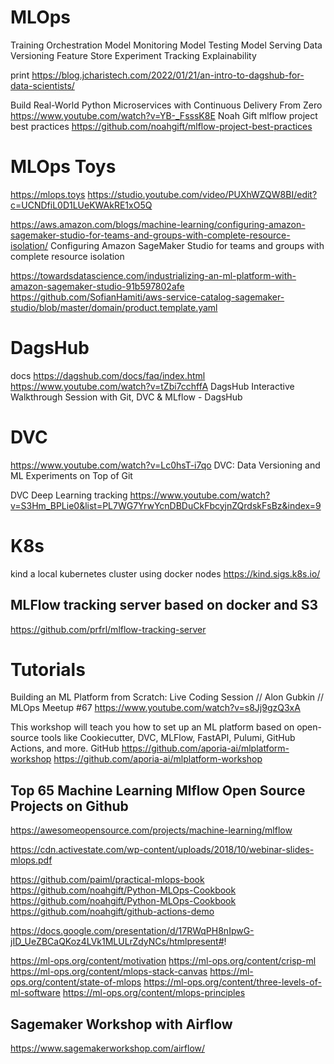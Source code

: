 # MLOps

Training Orchestration
Model Monitoring
Model Testing
Model Serving
Data Versioning
Feature Store
Experiment Tracking
Explainability


print
https://blog.jcharistech.com/2022/01/21/an-intro-to-dagshub-for-data-scientists/


Build Real-World Python Microservices with Continuous Delivery From Zero
https://www.youtube.com/watch?v=YB-_FsssK8E
Noah Gift mlflow project best practices https://github.com/noahgift/mlflow-project-best-practices


# MLOps Toys

https://mlops.toys
https://studio.youtube.com/video/PUXhWZQW8BI/edit?c=UCNDfiL0D1LUeKWAkRE1xO5Q


https://aws.amazon.com/blogs/machine-learning/configuring-amazon-sagemaker-studio-for-teams-and-groups-with-complete-resource-isolation/
Configuring Amazon SageMaker Studio for teams and groups with complete resource isolation

https://towardsdatascience.com/industrializing-an-ml-platform-with-amazon-sagemaker-studio-91b597802afe
https://github.com/SofianHamiti/aws-service-catalog-sagemaker-studio/blob/master/domain/product.template.yaml

# DagsHub

docs https://dagshub.com/docs/faq/index.html
https://www.youtube.com/watch?v=tZbi7cchffA  DagsHub Interactive Walkthrough Session with Git, DVC & MLflow - DagsHub
# DVC
https://www.youtube.com/watch?v=Lc0hsT-i7qo
DVC: Data Versioning and ML Experiments on Top of Git

DVC Deep Learning tracking https://www.youtube.com/watch?v=S3Hm_BPLie0&list=PL7WG7YrwYcnDBDuCkFbcyjnZQrdskFsBz&index=9


# K8s

kind a local kubernetes cluster using docker nodes
https://kind.sigs.k8s.io/

## MLFlow tracking server based on docker and S3
https://github.com/prfrl/mlflow-tracking-server

# Tutorials

Building an ML Platform from Scratch: Live Coding Session // Alon Gubkin // MLOps Meetup #67
https://www.youtube.com/watch?v=s8Jj9gzQ3xA

This workshop will teach you how to set up an ML platform based on open-source tools like Cookiecutter, DVC, MLFlow, FastAPI, Pulumi, GitHub Actions, and more.
GitHub https://github.com/aporia-ai/mlplatform-workshop
https://github.com/aporia-ai/mlplatform-workshop

## Top 65 Machine Learning Mlflow Open Source Projects on Github
https://awesomeopensource.com/projects/machine-learning/mlflow


https://cdn.activestate.com/wp-content/uploads/2018/10/webinar-slides-mlops.pdf

https://github.com/paiml/practical-mlops-book
https://github.com/noahgift/Python-MLOps-Cookbook
https://github.com/noahgift/Python-MLOps-Cookbook
https://github.com/noahgift/github-actions-demo

https://docs.google.com/presentation/d/17RWqPH8nIpwG-jID_UeZBCaQKoz4LVk1MLULrZdyNCs/htmlpresent#!

https://ml-ops.org/content/motivation
https://ml-ops.org/content/crisp-ml
https://ml-ops.org/content/mlops-stack-canvas
https://ml-ops.org/content/state-of-mlops
https://ml-ops.org/content/three-levels-of-ml-software
https://ml-ops.org/content/mlops-principles

## Sagemaker Workshop with Airflow
https://www.sagemakerworkshop.com/airflow/
